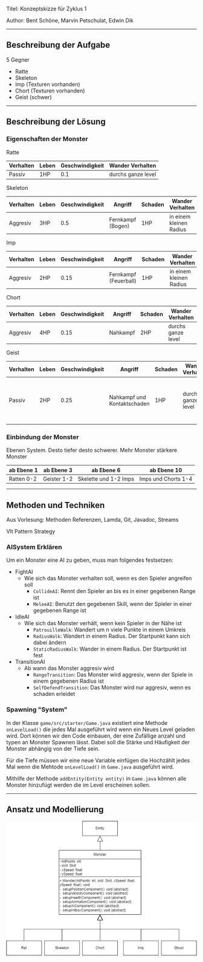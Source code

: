Titel: Konzeptskizze für Zyklus 1

Author: Bent Schöne, Marvin Petschulat, Edwin Dik

---
## Beschreibung der Aufgabe

5 Gegner
- Ratte
- Skeleton
- Imp (Texturen vorhanden)
- Chort (Texturen vorhanden)
- Geist (schwer)


---

## Beschreibung der Lösung

### Eigenschaften der Monster
Ratte

| Verhalten | Leben | Geschwindigkeit | Wander Verhalten   |
|-----------|-------|-----------------|--------------------|
| Passiv    | 1HP   | 0.1             | durchs ganze level |

Skeleton

| Verhalten | Leben | Geschwindigkeit | Angriff           | Schaden | Wander Verhalten        |
|-----------|-------|-----------------|-------------------|---------|-------------------------|
| Aggresiv  | 3HP   | 0.5             | Fernkampf (Bogen) | 1HP     | in einem kleinen Radius |


Imp

| Verhalten | Leben | Geschwindigkeit | Angriff                | Schaden | Wander Verhalten        |
|-----------|-------|-----------------|------------------------|---------|-------------------------|
| Aggresiv  | 2HP   | 0.15            | Fernkampf  (Feuerball) | 1HP     | in einem kleinen Radius |

Chort

| Verhalten | Leben | Geschwindigkeit | Angriff  | Schaden | Wander Verhalten   |
|-----------|-------|-----------------|----------|---------|--------------------|
| Aggresiv  | 4HP   | 0.15            | Nahkampf | 2HP     | durchs ganze level |

Geist


| Verhalten | Leben | Geschwindigkeit | Angriff                     | Schaden | Wander Verhalten   | Besonderheit                                                     |
|-----------|-------|-----------------|-----------------------------|---------|--------------------|------------------------------------------------------------------|
| Passiv    | 2HP   | 0.25            | Nahkampf und Kontaktschaden | 1HP     | durchs ganze level | Kann durch Wände Fliegen und wird unsichtbar außerhalb vom Level |

### Einbindung der Monster

Ebenen System. Desto tiefer desto schwerer. Mehr Monster stärkere Monster

| ab Ebene 1 | ab Ebene 3  | ab Ebene 6            | ab Ebene 10         |
|------------|-------------|-----------------------|---------------------|
| Ratten 0-2 | Geister 1-2 | Skelette und 1-2 Imps | Imps und Chorts 1-4 |

---

## Methoden und Techniken

Aus Vorlesung: Methoden Referenzen, Lamda, Git, Javadoc, Streams

Vlt Pattern Strategy

### AISystem Erklären
Um ein Monster eine AI zu geben, muss man folgendes festsetzen:
- FightAI
  - Wie sich das Monster verhalten soll, wenn es den Spieler angreifen soll
    - `CollideAI`: Rennt den Spieler an bis es in einer gegebenen Range ist
    - `MeleeAI`: Benutzt den gegebenen Skill, wenn der Spieler in einer gegebenen Range ist
- IdleAI
  - Wie sich das Monster verhält, wenn kein Spieler in der Nähe ist
    - `PatrouilleWalk`: Wandert um n viele Punkte in einem Umkreis
    - `RadiusWalk`: Wandert in einem Radius. Der Startpunkt kann sich dabei ändern
    - `StaticRadiusWalk`: Wander in einem Radius. Der Startpunkt ist fest
- TransitionAI
    - Ab wann das Monster aggresiv wird
      - `RangeTransition`: Das Monster wird aggresiv, wenn der Spiele in einem gegebenen Radius ist
      - `SelfDefendTransition`: Das Monster wird nur aggresiv, wenn es schaden erleidet


### Spawning "System"

In der Klasse `game/src/starter/Game.java` existiert eine Methode `onLevelLoad()`
die jedes Mal ausgeführt wird wenn ein Neues Level geladen wird. Dort können wir den Code einbauen, der
eine Zufällige anzahl und typen an Monster Spawnen lässt. Dabei soll die Stärke und Häufigkeit der Monster
abhängig von der Tiefe sein.

Für die Tiefe müssen wir eine neue Variable einfügen die Hochzählt jedes Mal wenn die Mehtode `onLevelLoad()`
in `Game.java` ausgeführt wird.

Mithilfe der Methode `addEntity(Entity entity)` in `Game.java` können alle Monster hinzufügt werden die im Level erscheinen sollen.


---

## Ansatz und Modellierung

![Monster UML](MonsterUML.png)
